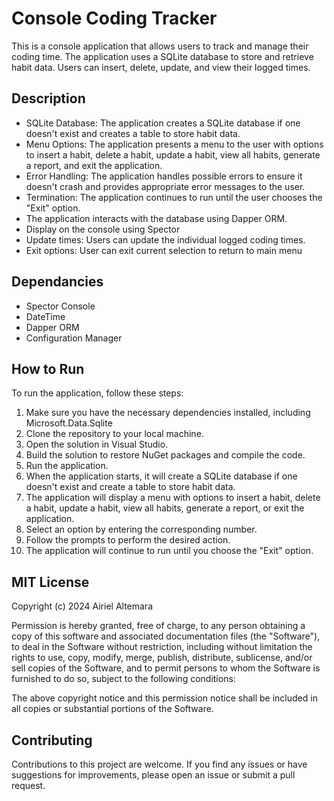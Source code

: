 # Console Coding Tracker

This is a console application that allows users to track and manage their coding time. The application uses a SQLite database to store and retrieve habit data. Users can insert, delete, update, and view their logged times.

## Description

- SQLite Database: The application creates a SQLite database if one doesn't exist and creates a table to store habit data.
- Menu Options: The application presents a menu to the user with options to insert a habit, delete a habit, update a habit, view all habits, generate a report, and exit the application.
- Error Handling: The application handles possible errors to ensure it doesn't crash and provides appropriate error messages to the user.
- Termination: The application continues to run until the user chooses the "Exit" option.
- The application interacts with the database using Dapper ORM.
- Display on the console using Spector
- Update times: Users can update the individual logged coding times.
- Exit options: User can exit current selection to return to main menu

## Dependancies

- Spector Console
- DateTime
- Dapper ORM
- Configuration Manager

## How to Run

To run the application, follow these steps:

1. Make sure you have the necessary dependencies installed, including Microsoft.Data.Sqlite
2. Clone the repository to your local machine.
3. Open the solution in Visual Studio.
4. Build the solution to restore NuGet packages and compile the code.
5. Run the application.
6. When the application starts, it will create a SQLite database if one doesn't exist and create a table to store habit data.
7. The application will display a menu with options to insert a habit, delete a habit, update a habit, view all habits, generate a report, or exit the application.
8. Select an option by entering the corresponding number.
9. Follow the prompts to perform the desired action.
10. The application will continue to run until you choose the "Exit" option.

## MIT License

Copyright (c) 2024 Airiel Altemara

Permission is hereby granted, free of charge, to any person obtaining a copy of this software and associated documentation files (the "Software"), to deal in the Software without restriction, including without limitation the rights to use, copy, modify, merge, publish, distribute, sublicense, and/or sell copies of the Software, and to permit persons to whom the Software is furnished to do so, subject to the following conditions:

The above copyright notice and this permission notice shall be included in all copies or substantial portions of the Software.

## Contributing

Contributions to this project are welcome. If you find any issues or have suggestions for improvements, please open an issue or submit a pull request.
